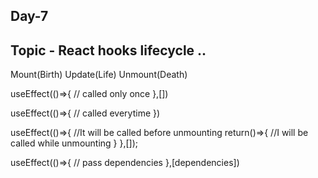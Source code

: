 ## Day-7 

## Topic - React hooks lifecycle ..
Mount(Birth)
Update(Life)
Unmount(Death)

useEffect(()=>{
    // called only once
},[])

useEffect(()=>{
    // called everytime
})

useEffect(()=>{
    //It will be called before unmounting 
    return()=>{
        //I will be called while unmounting 
    }
},[]);

useEffect(()=>{
    // pass dependencies
},[dependencies])

